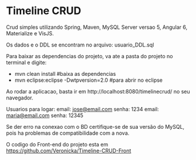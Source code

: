 # Timeline CRUD

Crud simples utilizando Spring, Maven, MySQL Server versao 5, Angular 6, Materialize e VisJS.

Os dados e o DDL se encontram no arquivo: usuario_DDL.sql

Para baixar as dependencias do projeto, va ate a pasta do projeto no terminal e digite: 
 - mvn clean install	#baixa as dependencias
 - mvn eclipse:eclipse -Dwtpversion=2.0		#para abrir no eclipse
 
Ao rodar a aplicacao, basta ir em http://localhost:8080/timelinecrud/ no seu navegador.


Usuarios para logar:
	email: jose@email.com	senha: 1234
	email: maria@email.com	senha: 12345
	
	
	
Se der erro na conexao com o BD certifique-se de sua versão do MySQL, 
pois ha problemas de compatibilidade com a nova.


O codigo do Front-end do projeto esta em https://github.com/Veronicka/Timeline-CRUD-Front